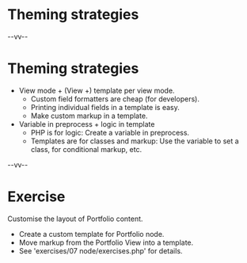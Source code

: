 # Theming strategies

--vv--

# Theming strategies
- View mode + (View +) template per view mode.
  - Custom field formatters are cheap (for developers).
  - Printing individual fields in a template is easy.
  - Make custom markup in a template.
- Variable in preprocess + logic in template
  - PHP is for logic: Create a variable in preprocess.
  - Templates are for classes and markup: Use the variable to set a class, for conditional markup, etc.

--vv--

# Exercise
Customise the layout of Portfolio content.

- Create a custom template for Portfolio node.
- Move markup from the Portfolio View into a template.
- See 'exercises/07 node/exercises.php' for details.
